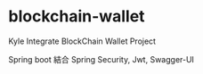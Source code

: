 # blockchain-wallet
Kyle Integrate BlockChain Wallet Project

Spring boot 結合 Spring Security, Jwt, Swagger-UI
